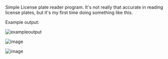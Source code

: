   Simple License plate reader program. It's not really that accurate in reading license plates, but it's my first time doing something like this.

  Example output:
  
  ![exampleoutput](https://github.com/user-attachments/assets/6c0c08ec-7939-4adf-b1fa-07310cb53f30)

  ![image](https://github.com/user-attachments/assets/7399ff37-4568-4fce-b782-3183dd4ded05)

  ![image](https://github.com/user-attachments/assets/a90dcd04-b239-41a2-b7ed-c3fb3d79f77f)
